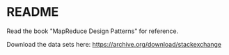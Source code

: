 # README

Read the book "MapReduce Design Patterns" for reference.

Download the data sets here: https://archive.org/download/stackexchange